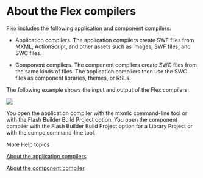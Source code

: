 # About the Flex compilers

Flex includes the following application and component compilers:

- Application compilers. The application compilers create SWF files from MXML,
  ActionScript, and other assets such as images, SWF files, and SWC files.

- Component compilers. The component compilers create SWC files from the same
  kinds of files. The application compilers then use the SWC files as component
  libraries, themes, or RSLs.

The following example shows the input and output of the Flex compilers:

<!-- TODO: this image was not archived -->

![](../../../img/cpl_compiler_popup.png)

You open the application compiler with the mxmlc command-line tool or with the
Flash Builder Build Project option. You open the component compiler with the
Flash Builder Build Project option for a Library Project or with the compc
command-line tool.

More Help topics

[About the application compilers](./about-the-application-compilers.md)

[About the component compiler](./about-the-component-compiler.md)
